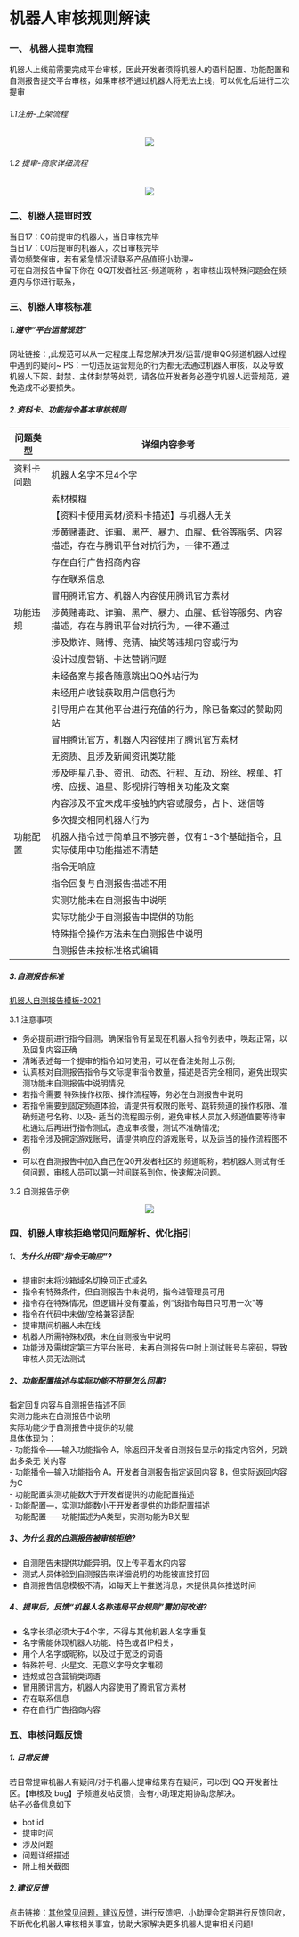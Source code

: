 # 机器人审核规则解读

### 一、 机器人提审流程
机器人上线前需要完成平台审核，因此开发者须将机器人的语料配置、功能配置和自测报告提交平台审核，如果审核不通过机器人将无法上线，可以优化后进行二次提审
###### 1.1注册-上架流程
<div align=center><img src="./img/shangjia.png" /></div>

###### 1.2 提审-商家详细流程
<div align=center><img src="./img/shangjiaxiangxi.png"/></div>

### 二、机器人提审时效

当日17：00前提审的机器人，当日审核完毕  
当日17：00后提审的机器人，次日审核完毕  
请勿频繁催审，若有紧急情况请联系产品值班小助理~  
可在自测报告中留下你在 QQ开发者社区-频道昵称 ，若审核出现特殊问题会在频道内与你进行联系，

### 三、机器人审核标准

##### 1.遵守“平台运营规范”
网址链接：[](https://bot.q.qq.com/wiki/business/),此规范可以从一定程度上帮您解决开发/运营/提审QQ频道机器人过程中遇到的疑问~
PS：一切违反运营规范的行为都无法通过机器人审核，以及导致机器人下架、封禁、主体封禁等处罚，请各位开发者务必遵守机器人运营规范，避免造成不必要损失。

##### 2.资料卡、功能指令基本审核规则



| 问题类型 | 详细内容参考 |  
| ---- | ----|
| 资料卡问题 | 机器人名字不足4个字 |  
|  | 素材模糊 |  
|  | 【资料卡使用素材/资料卡描述】与机器人无关 |  
|  | 涉黄赌毒政、诈骗、黑产、暴力、血腥、低俗等服务、内容描述，存在与腾讯平台对抗行为，一律不通过 |  
|  | 存在自行广告招商内容 |  
|  | 存在联系信息 |  
|  | 冒用腾讯官方、机器人内容使用腾讯官方素材 |  
| 功能违规 | 涉黄赌毒政、诈骗、黑产、暴力、血腥、低俗等服务、内容描述，存在与腾讯平台对抗行为，一律不通过 |  
|  | 涉及欺诈、赌博、竞猜、抽奖等违规内容或行为 |  
|  | 设计过度营销、卡达营销问题 |  
|  | 未经备案与报备随意跳出QQ外站行为 |  
|  | 未经用户收钱获取用户信息行为 |  
|  | 引导用户在其他平台进行充值的行为，除已备案过的赞助网站 |  
|  | 冒用腾讯官方，机器人内容使用了腾讯官方素材 |  
|  | 无资质、且涉及新闻资讯类功能 |  
|  | 涉及明星八卦、资讯、动态、行程、互动、粉丝、榜单、打榜、应援、追星、影视排行等相关功能及文案 |  
|  | 内容涉及不宜未成年接触的内容或服务，占卜、迷信等 |  
|  | 多次提交相同机器人行为 |  
| 功能配置 | 机器人指令过于简单且不够完善，仅有1-3个基础指令，且实际使用中功能描述不清楚 |  
|  | 指令无响应 |  
|  | 指令回复与自测报告描述不用 |  
|  | 实测功能未在自测报告中说明 |  
|  | 实际功能少于自测报告中提供的功能 |  
|  | 特殊指令操作方法未在自测报告中说明 |  
|  | 自测报告未按标准格式编辑 |  

##### 3.自测报告标准
[机器人自测报告模板-2021](
https://docs.qq.com/sheet/DS1VtV3hBTXV5TEFK)

3.1 注意事项  
- 务必提前进行指今自测，确保指令有呈现在机器人指令列表中，唤起正常，以及回复内容正确  
- 清晰表述每一个提审的指令如何使用，可以在备注处附上示例;  
- 认真核对自测报告指令与文际提审指令数量，描述是否完全相同，避免出现实测功能未自测报告中说明情况;  
- 若指今需要 特殊操作权限、操作流程等，务必在白测报告中说明  
- 若指令需要到固定频道体验，请提供有权限的账号、跳转频道的操作权限、准确频道号名称、以及- 适当的流程图示例，避免审核人员加入频道值要等待审枇通过后再进行指令测试，造成审核慢，测试不准确情况;  
- 若指令涉及拥定游戏账号，请提供响应的游戏账号，以及适当的操作流程图不例  
- 可以在自测报告中加入自己在Q0开发者社区的 频道昵称，若机器人测试有任何问题，审核人员可以第一时间联系到你，快速解决问题。

3.2 自测报告示例  
<div align=center><img src="./img/zice.png"/></div>  

### 四、机器人审核拒绝常见问题解析、优化指引

##### 1、为什么出现“指令无响应”?  

- 提审时未将沙箱域名切换回正式域名  
- 指令有特殊条件，但自测报告中未说明，指令进管理员可用  
- 指令存在特殊情况，但逻辑并没有覆盖，例“该指令每目只可用一次"等  
- 指令在代码中未做/空格兼容适配  
- 提审期间机器人未在线  
- 机器人所需特殊权限，未在自测报告中说明  
- 功能涉及需绑定第三方平台账号，未再白测报告中附上测试账号与密码，导致审核人员无法测试  

##### 2、功能配置描述与实际功能不符是怎么回事?  

指定回复内容与自测报告描述不同  
实测力能未在白测报告中说明  
实际功能少于自测报告中提供的功能  
具体体现为：  
    - 功能指令——输入功能指令 A，除返回开发者自测报告显示的指定内容外，另跳出多条无
关内容  
    - 功能播令—输入功能指令 A，开发者自测报告指定返回内容 B，但实际返回内容为C  
    - 功能配置实测功能数大于开发者提供的功能配置描述  
    - 功能配置—，实测功能数小于开发者提供的功能配置描述  
    - 功能配置——功能描述为A类型，实测功能为B关型  

##### 3、为什么我的白测报告被审核拒绝?  

- 自测限告未提供功能异明，仅上传平着水的内容  
- 测式人员体验到自测报告来详细说明的功能被直接打回  
- 自测报告信息模极不清，如每天上午推送消息，未提供具体推送时间

##### 4、提审后，反馈“机器人名称违局平台规则”需如何改进?  

- 名字长须必须大于4个字，不得与其他机器人名字重复  
- 名字需能休现机器人功能、特色或者IP相关，
- 用个人名字或昵称，以及过于宽泛的词语  
- 特殊符号、火星文、无意义字母文字堆砌
- 违规或包含营销类词语  
- 冒用腾讯言方，机器人内容使用了腾讯官方素材  
- 存在联系信息  
- 存在自行广告招商内容  

### 五、审核问题反馈  

##### 1. 日常反馈  

若日常提审机器人有疑问/对于机器人提审结果存在疑问，可以到 QQ 开发者社区。【审核及
bug】子频道发帖反馈，会有小助理定期协助您解决。  
帖子必备信息如下  
- bot id  
- 提审时间  
- 涉及问题  
- 问题详细描述  
- 附上相关截图  

##### 2.建议反馈  

点击链接：[其他常见问题，建议反馈](https://wj.qq.com/s2/11202512/28b6/)，进行反馈吧，小助理会定期进行反馈回收，不断优化机器人审核相关事宜，协助大家解决更多机器人提审相关问题!